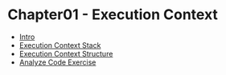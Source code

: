 


# Chapter01 - Execution Context

* [Intro](./01-intro.md)
* [Execution Context Stack](./02-execution-context-stack.md)
* [Execution Context Structure](./03-execution-context-structure.md)
* [Analyze Code Exercise](./04-analyze-code-exercise.md)

